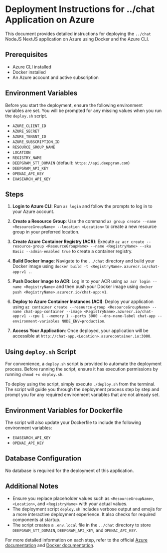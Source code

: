 # Deployment Instructions for ../chat Application on Azure

This document provides detailed instructions for deploying the `../chat` NodeJS NextJS application on Azure using Docker and the Azure CLI.

## Prerequisites

- Azure CLI installed
- Docker installed
- An Azure account and active subscription

## Environment Variables

Before you start the deployment, ensure the following environment variables are set. You will be prompted for any missing values when you run the `deploy.sh` script.

- `AZURE_CLIENT_ID`
- `AZURE_SECRET`
- `AZURE_TENANT_ID`
- `AZURE_SUBSCRIPTION_ID`
- `RESOURCE_GROUP_NAME`
- `LOCATION`
- `REGISTRY_NAME`
- `DEEPGRAM_STT_DOMAIN` (default: `https://api.deepgram.com`)
- `DEEPGRAM_API_KEY`
- `OPENAI_API_KEY`
- `EXASEARCH_API_KEY`

## Steps

1. **Login to Azure CLI**: Run `az login` and follow the prompts to log in to your Azure account.

2. **Create a Resource Group**: Use the command `az group create --name <ResourceGroupName> --location <Location>` to create a new resource group in your preferred location.

3. **Create Azure Container Registry (ACR)**: Execute `az acr create --resource-group <ResourceGroupName> --name <RegistryName> --sku Basic --admin-enabled true` to create a container registry.

4. **Build Docker Image**: Navigate to the `../chat` directory and build your Docker image using `docker build -t <RegistryName>.azurecr.io/chat-app:v1 .`.

5. **Push Docker Image to ACR**: Log in to your ACR using `az acr login --name <RegistryName>` and then push your Docker image using `docker push <RegistryName>.azurecr.io/chat-app:v1`.

6. **Deploy to Azure Container Instances (ACI)**: Deploy your application using `az container create --resource-group <ResourceGroupName> --name chat-app-container --image <RegistryName>.azurecr.io/chat-app:v1 --cpu 1 --memory 1 --ports 3000 --dns-name-label chat-app --environment-variables NODE_ENV=production`.

7. **Access Your Application**: Once deployed, your application will be accessible at `http://chat-app.<Location>.azurecontainer.io:3000`.

## Using `deploy.sh` Script

For convenience, a `deploy.sh` script is provided to automate the deployment process. Before running the script, ensure it has execution permissions by running `chmod +x deploy.sh`.

To deploy using the script, simply execute `./deploy.sh` from the terminal. The script will guide you through the deployment process step by step and prompt you for any required environment variables that are not already set.

## Environment Variables for Dockerfile

The script will also update your Dockerfile to include the following environment variables:

- `EXASEARCH_API_KEY`
- `OPENAI_API_KEY`

## Database Configuration

No database is required for the deployment of this application.

## Additional Notes

- Ensure you replace placeholder values such as `<ResourceGroupName>`, `<Location>`, and `<RegistryName>` with your actual values.
- The deployment script `deploy.sh` includes verbose output and emojis for a more interactive deployment experience. It also checks for required components at startup.
- The script creates a `.env.local` file in the `../chat` directory to store `DEEPGRAM_STT_DOMAIN`, `DEEPGRAM_API_KEY`, and `OPENAI_API_KEY`.

For more detailed information on each step, refer to the official [Azure documentation](https://docs.microsoft.com/azure) and [Docker documentation](https://docs.docker.com).
